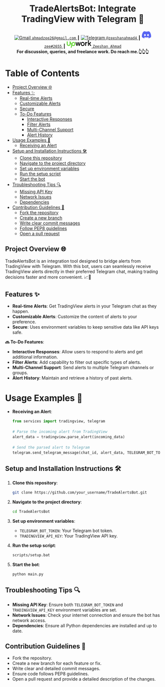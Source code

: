 <h1 align="center">TradeAlertsBot: Integrate TradingView with Telegram 🚀</h1>

<div align="center">
  <a href="https://mail.google.com/mail/u/?authuser=ahmadzee26@gmail.com">
    <img alt="Gmail" width="30px" src="https://edent.github.io/SuperTinyIcons/images/svg/gmail.svg" />
    <code>ahmadzee26@gmail.com</code>
  </a>
  <span> ┃ </span>
  
  <a href="https://t.me/zeeshanahmad4">
    <img alt="Telegram" width="30px" src="https://edent.github.io/SuperTinyIcons/images/svg/telegram.svg" />
    <code>@zeeshanahmad4</code>
  </a>
  <span> ┃ </span>
  
  <a href="https://discord.com">
    <img alt="Discord" width="30px" src="https://github.com/Zeeshanahmad4/RealEstateMate-WhatsApp-Group-Management-Bot/blob/main/discord-icon-svgrepo-com.svg" />
    <code>zee#2655</code>
  </a>
  <span> ┃ </span>
  
  <a href="https://www.upwork.com/freelancers/zeeshanahmad291">
    <img alt="Upwork" width="80px" src="https://github.com/Zeeshanahmad4/Zeeshanahmad4/blob/main/upwork.svg" />
    <code>Zeeshan Ahmad</code>
  </a>
  
  <br />
  <strong>For discussion, queries, and freelance work. Do reach me.👆👆👆</strong>
</div>

# Table of Contents

- [Project Overview 🌐](#project-overview-🌐)
- [Features ✨](#features-✨)
  - [Real-time Alerts](#real-time-alerts)
  - [Customizable Alerts](#customizable-alerts)
  - [Secure](#secure)
  - [To-Do Features](#🔜-to-do-features)
    - [Interactive Responses](#interactive-responses)
    - [Filter Alerts](#filter-alerts)
    - [Multi-Channel Support](#multi-channel-support)
    - [Alert History](#alert-history)
- [Usage Examples 🚀](#usage-examples-🚀)
  - [Receiving an Alert](#receiving-an-alert)
- [Setup and Installation Instructions 🛠️](#setup-and-installation-instructions-🛠️)
  - [Clone this repository](#clone-this-repository)
  - [Navigate to the project directory](#navigate-to-the-project-directory)
  - [Set up environment variables](#set-up-environment-variables)
  - [Run the setup script](#run-the-setup-script)
  - [Start the bot](#start-the-bot)
- [Troubleshooting Tips 🔍](#troubleshooting-tips-🔍)
  - [Missing API Key](#missing-api-key)
  - [Network Issues](#network-issues)
  - [Dependencies](#dependencies)
- [Contribution Guidelines 🤝](#contribution-guidelines-🤝)
  - [Fork the repository](#fork-the-repository)
  - [Create a new branch](#create-a-new-branch)
  - [Write clear commit messages](#write-clear-and-detailed-commit-messages)
  - [Follow PEP8 guidelines](#ensure-code-follows-pep8-guidelines)
  - [Open a pull request](#open-a-pull-request)



## Project Overview 🌐 


 TradeAlertsBot is an integration tool designed to bridge alerts from TradingView with Telegram. With this bot, users can seamlessly receive TradingView alerts directly in their preferred Telegram chat, making trading decisions faster and more convenient. 📈🔔

## Features ✨

- **Real-time Alerts**: Get TradingView alerts in your Telegram chat as they happen.
- **Customizable Alerts**: Customize the content of alerts to your preference.
- **Secure**: Uses environment variables to keep sensitive data like API keys safe.

**🔜 To-Do Features**:

- **Interactive Responses**: Allow users to respond to alerts and get additional information.
- **Filter Alerts**: Add capability to filter out specific types of alerts.
- **Multi-Channel Support**: Send alerts to multiple Telegram channels or groups.
- **Alert History**: Maintain and retrieve a history of past alerts.

# Usage Examples 🚀

- **Receiving an Alert**:
    ```python
    from services import tradingview, telegram
    
    # Parse the incoming alert from TradingView
    alert_data = tradingview.parse_alert(incoming_data)
    
    # Send the parsed alert to Telegram
    telegram.send_telegram_message(chat_id, alert_data, TELEGRAM_BOT_TOKEN)
    ```

## Setup and Installation Instructions 🛠️

1. **Clone this repository**:
    ```bash
    git clone https://github.com/your_username/TradeAlertsBot.git
    ```

2. **Navigate to the project directory**:
    ```bash
    cd TradeAlertsBot
    ```

3. **Set up environment variables**:
    - `TELEGRAM_BOT_TOKEN`: Your Telegram bot token.
    - `TRADINGVIEW_API_KEY`: Your TradingView API key.

4. **Run the setup script**:
    ```bash
    scripts/setup.bat
    ```

5. **Start the bot**:
    ```bash
    python main.py
    ```


## Troubleshooting Tips 🔍

- **Missing API Key**: Ensure both `TELEGRAM_BOT_TOKEN` and `TRADINGVIEW_API_KEY` environment variables are set.
- **Network Issues**: Check your internet connection and ensure the bot has network access.
- **Dependencies**: Ensure all Python dependencies are installed and up to date.

## Contribution Guidelines 🤝

- Fork the repository.
- Create a new branch for each feature or fix.
- Write clear and detailed commit messages.
- Ensure code follows PEP8 guidelines.
- Open a pull request and provide a detailed description of the changes.
